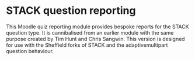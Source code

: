 # STACK question reporting

This Moodle quiz reporting module provides bespoke reports for the
STACK question type.  It is cannibalised from an earlier module with
the same purpose created by Tim Hunt and Chris Sangwin.  This version
is designed for use with the Sheffield forks of STACK and the
adaptivemultipart question behaviour.

